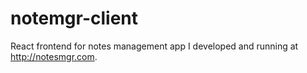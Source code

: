 # notemgr-client

React frontend for notes management app I developed and running at
http://notesmgr.com.
